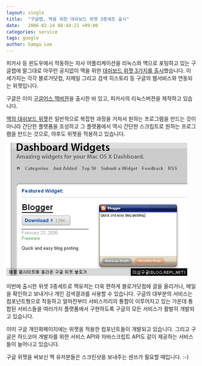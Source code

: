 ```yaml
---
layout: single
title:  "구글랩, 맥을 위한 대쉬보드 위젯 3종세트 출시"
date:   2006-02-24 08:44:21 +09:00
categories: service
tags: google
author: Samgu Lee
---
```

피카사 등 윈도우에서 작동하는 자사 어플리케이션을 리눅스와 맥으로 포팅하고 있는 구글랩에 말그대로 아무런 공지없이 맥을 위한 [대쉬보드 위젯 3가지를 출시](http://www.google.com/macwidgets/index.html)했습니다. 이 세가지는 각각 블로거닷컴, 지메일 그리고 검색 히스토리 등 구글의 웹서비스와 연동되는 위젯입니다.

구글은 이미 [구글어스 맥버젼](http://earth.google.com/download-earth.html)을 출시한 바 있고, 피카사의 리눅스버젼을 제작하고 있습니다.

[맥의 대쉬보드 위젯](http://www.apple.com/downloads/dashboard/)은 일반적으로 복잡한 과정을 거처서 원하는 프로그램을 만드는 것이 아니라 간단한 플랫폼을 조성하고 그 플랫폼에서 역시 간단한 스크립트로 원하는 프로그램을 만드는 것으로, 야후도 위젯을 적용하고 있습니다.

![맥 유저를 위한 구글 위젯 블로거](/assets/google_widget.jpg)

이번에 출시한 위셋 3종세트로 맥유저는 더욱 편하게 블로거닷컴에 글을 올리거나, 메일을 확인하고 보내거나 개인 검색결과를 사용할 수 있습니다. 구글의 대부분의 서비스는 컴포넌트형으로 작동하고 얼마전부터 서비스끼리의 통합이 이루어지고 있는 가운데 통합된 서비스들을 여러가지 플랫폼에서 구현하도록 구글의 모든 서비스가 활발히 개발되고 있습니다.

이미 구글 개인화페이지에는 위젯을 적용한 컴포넌트들이 개발되고 있습니다. 그리고 구글은 하드코어 개발자를 위한 서비스 API와 자바스크립트 API도 같이 제공하는 서비스들이 늘어나고 있습니다.

구글 위젯을 써보신 맥 유저분들은 스크린샷을 보내주는 센쓰가 필요할 때입니다. :-)
